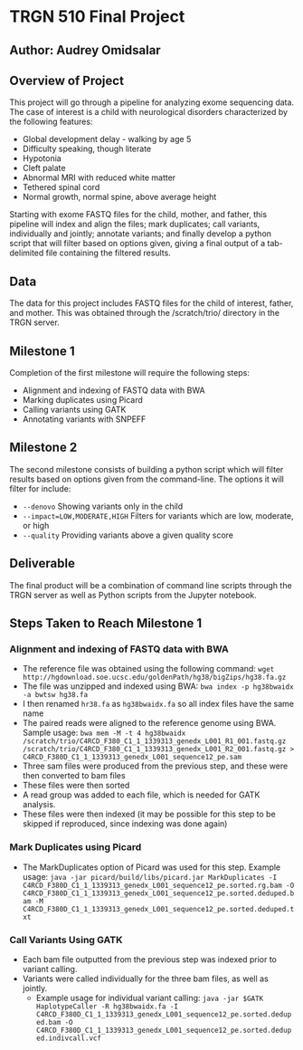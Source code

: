 # TRGN 510 Final Project
## Author: Audrey Omidsalar
## Overview of Project
This project will go through a pipeline for analyzing exome sequencing data. The case of interest is a child with neurological disorders characterized by the following features:
* Global development delay - walking by age 5
* Difficulty speaking, though literate
* Hypotonia
* Cleft palate
* Abnormal MRI with reduced white matter
* Tethered spinal cord
* Normal growth, normal spine, above average height

Starting with exome FASTQ files for the child, mother, and father, this pipeline will index and align the files; mark duplicates; call variants, individually and jointly; annotate variants; and finally develop a python script that will filter based on options given, giving a final output of a tab-delimited file containing the filtered results.
## Data
The data for this project includes FASTQ files for the child of interest, father, and mother. This was obtained through the /scratch/trio/ directory in the TRGN server.
## Milestone 1
Completion of the first milestone will require the following steps:
* Alignment and indexing of FASTQ data with BWA 
* Marking duplicates using Picard
* Calling variants using GATK
* Annotating variants with SNPEFF
## Milestone 2
The second milestone consists of building a python script which will filter results based on options given from the command-line. The options it will filter for include:
* `--denovo` Showing variants only in the child
* `--impact=LOW,MODERATE,HIGH` Filters for variants which are low, moderate, or high
* `--quality` Providing variants above a given quality score
## Deliverable 
The final product will be a combination of command line scripts through the TRGN server as well as Python scripts from the Jupyter notebook.
## Steps Taken to Reach Milestone 1
### Alignment and indexing of FASTQ data with BWA
* The reference file was obtained using the following command: `wget http://hgdownload.soe.ucsc.edu/goldenPath/hg38/bigZips/hg38.fa.gz`
* The file was unzipped and indexed using BWA: `bwa index -p hg38bwaidx -a bwtsw hg38.fa`
* I then renamed `hr38.fa` as `hg38bwaidx.fa` so all index files have the same name
* The paired reads were aligned to the reference genome using BWA. Sample usage: `bwa mem -M -t 4 hg38bwaidx /scratch/trio/C4RCD_F380_C1_1_1339313_genedx_L001_R1_001.fastq.gz /scratch/trio/C4RCD_F380_C1_1_1339313_genedx_L001_R2_001.fastq.gz > C4RCD_F380D_C1_1_1339313_genedx_L001_sequence12_pe.sam`
* Three sam files were produced from the previous step, and these were then converted to bam files
* These files were then sorted
* A read group was added to each file, which is needed for GATK analysis.
* These files were then indexed (it may be possible for this step to be skipped if reproduced, since indexing was done again)
### Mark Duplicates using Picard
* The MarkDuplicates option of Picard was used for this step. Example usage: `java -jar picard/build/libs/picard.jar MarkDuplicates -I C4RCD_F380D_C1_1_1339313_genedx_L001_sequence12_pe.sorted.rg.bam -O C4RCD_F380D_C1_1_1339313_genedx_L001_sequence12_pe.sorted.deduped.bam -M C4RCD_F380D_C1_1_1339313_genedx_L001_sequence12_pe.sorted.deduped.txt`
### Call Variants Using GATK
* Each bam file outputted from the previous step was indexed prior to variant calling.
* Variants were called individually for the three bam files, as well as jointly.
    * Example usage for individual variant calling: `java -jar $GATK HaplotypeCaller -R hg38bwaidx.fa -I C4RCD_F380D_C1_1_1339313_genedx_L001_sequence12_pe.sorted.deduped.bam -O C4RCD_F380D_C1_1_1339313_genedx_L001_sequence12_pe.sorted.deduped.indivcall.vcf` 
